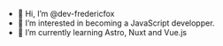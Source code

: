 - 👋 Hi, I’m @dev-fredericfox
- 👀 I’m interested in becoming a JavaScript developper.
- 🌱 I’m currently learning Astro, Nuxt and Vue.js

<!---
dev-fredericfox/dev-fredericfox is a ✨ special ✨ repository because its `README.md` (this file) appears on your GitHub profile.
You can click the Preview link to take a look at your changes.
--->
